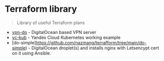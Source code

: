 # Terraform library

>Library of useful Terraform plans

- [vpn-do](https://github.com/nazmang/terrafform/tree/main/vpn-do) - DigitalOcean based VPN server
- [yc-kub](https://github.com/nazmang/terrafform/tree/main/yc-kub)  - Yandex Cloud Kubernetes working example
- [do-simple]https://github.com/nazmang/terrafform/tree/main/do-simple) - DigitalOcean droplet(s) and installs nginx with Letsencypt cert on it using Ansible.
